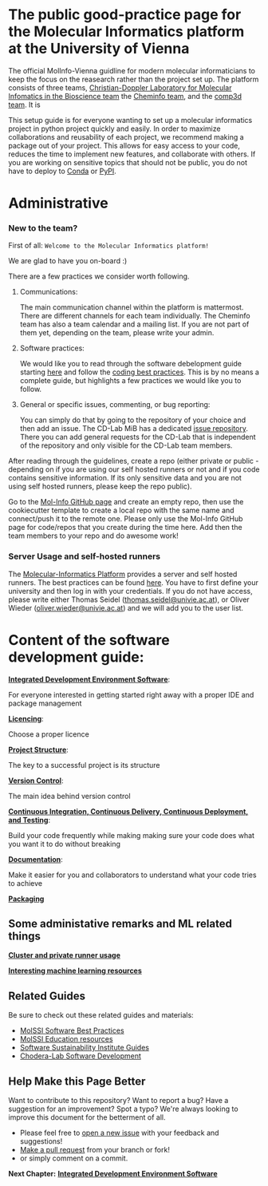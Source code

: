 # The public good-practice page for the Molecular Informatics platform at the University of Vienna

The official MolInfo-Vienna guidline for modern molecular informaticians to keep the focus on the reasearch rather than the project set up.
The platform consists of three teams, [Christian-Doppler Laboratory for Molecular Infomatics in the Bioscience team]() the [Cheminfo team](https://cheminfo.univie.ac.at/home/), and the [comp3d team](https://comp3d.univie.ac.at/). It is 

This setup guide is for everyone wanting to set up a molecular informatics project in python project quickly and easily.
In order to maximize collaborations and reusability of each project, we recommend making a package out of your project.
This allows for easy access to your code, reduces the time to implement new features, and collaborate with others. 
If you are working on sensitive topics that should not be public, you do not have to deploy to [Conda](https://anaconda.org/) or [PyPI](https://pypi.org/).

# Administrative

### New to the team?
First of all: `Welcome to the Molecular Informatics platform!`

We are glad to have you on-board :)

There are a few practices we consider worth following.
1. Communications:

    The main communication channel within the platform is mattermost. There are different channels for each team individually.
    The Cheminfo team has also a team calendar and a mailing list. If you are not part of them yet, depending on the team, please write your admin.
2. Software practices:

    We would like you to read through the software debelopment guide starting [here](/IDE.md) and follow the [coding best practices](/BEST_PRACTICE.md). This is by no means a complete guide, but highlights a few practices we would like you to follow.
3. General or specific issues, commenting, or bug reporting:

    You can simply do that by going to the repository of your choice and then add an issue.
    The CD-Lab MiB has a dedicated [issue repository](https://github.com/molinfo-vienna/cd_mib_open_issues). There you can add general requests for the CD-Lab that is independent of the repository and only visible for the CD-Lab team members.

After reading through the guidelines, create a repo (either private or public - depending on if you are using our self hosted runners or not and if you code contains sensitive information. If its only sensitive data and you are not using self hosted runners, please keep the repo public).

Go to the [Mol-Info GitHub page](https://github.com/organizations/molinfo-vienna/repositories/new) and create an empty repo, then use the cookiecutter template to create a local repo with the same name and connect/push it to the remote one.
Please only use the Mol-Info GitHub page for code/repos that you create during the time here.
Add then the team members to your repo and do awesome work!


### Server Usage and self-hosted runners

The [Molecular-Informatics Platform]() provides a server and self hosted runners. The best practices can be found [here](https://wiki.univie.ac.at/pages/viewpage.action?spaceKey=ChemInfo&title=Cheminformatics+Research+Group+Wiki+Home).
You have to first define your university and then log in with your credentials.
If you do not have access, please write either Thomas Seidel (thomas.seidel@univie.ac.at), or Oliver Wieder (oliver.wieder@univie.ac.at) and we will add you to the user list.


# Content of the software development guide:

[__Integrated Development Environment Software__](/IDE.md):

For everyone interested in getting started right away with a proper IDE and package management

[__Licencing__](/LICENCING.md):

Choose a proper licence

[__Project Structure__](/PROJECT_STRUCTURE.md):

The key to a successful project is its structure

[__Version Control__](/VERSION_CONTROL.md): 

The main idea behind version control

[__Continuous Integration, Continuous Delivery, Continuous Deployment, and Testing__](/CI_CD_TEST.md):

Build your code frequently while making making sure your code does what you want it to do without breaking

[__Documentation__](/DOCUMENTATION.md):

Make it easier for you and collaborators to understand what your code tries to achieve

[__Packaging__](/PACKAGING.md)


## Some administative remarks and ML related things
[__Cluster and private runner usage__](/ADMINISTRATION.md)

[__Interesting machine learning resources__](/ML.md)

## Related Guides

Be sure to check out these related guides and materials:
* [MolSSI Software Best Practices](https://molssi.org/education/best-practices/)
* [MolSSI Education resources](https://molssi-education.github.io/resources.html)
* [Software Sustainability Institute Guides](https://software.ac.uk/resources/guides)
* [Chodera-Lab Software Development](https://github.com/choderalab/software-development/blob/master/README.md)

## Help Make this Page Better

Want to contribute to this repository? Want to report a bug? Have a suggestion for an improvement?
Spot a typo? We're always looking to improve this document for the betterment of all.

* Please feel free to [open a new issue](https://github.com/molinfo-vienna/software-development/issues/new) with your feedback and suggestions!
* [Make a pull request](https://github.com/molinfo-vienna/software-development/compare) from your branch or fork!
* or simply comment on a commit.

__Next Chapter:__ [__Integrated Development Environment Software__](/IDE.md)